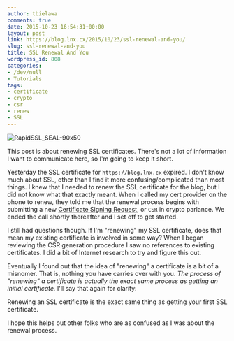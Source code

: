 ```yaml
---
author: tbielawa
comments: true
date: 2015-10-23 16:54:31+00:00
layout: post
link: https://blog.lnx.cx/2015/10/23/ssl-renewal-and-you/
slug: ssl-renewal-and-you
title: SSL Renewal And You
wordpress_id: 808
categories:
- /dev/null
- Tutorials
tags:
- certificate
- crypto
- csr
- renew
- SSL
---
```


![RapidSSL_SEAL-90x50](https://blog.lnx.cx/wp-content/uploads/2015/10/RapidSSL_SEAL-90x50.gif)

This post is about renewing SSL certificates. There's not a lot of information I want to communicate here, so I'm going to keep it short.

Yesterday the SSL certificate for `https://blog.lnx.cx` expired. I don't know much about SSL, other than I find it more confusing/complicated than most things. I knew that I needed to renew the SSL certificate for the blog, but I did not know what that exactly meant. When I called my cert provider on the phone to renew, they told me that the renewal process begins with submitting a new [Certificate Signing Request](https://en.wikipedia.org/wiki/Certificate_signing_request), or `CSR` in crypto parlance. We ended the call shortly thereafter and I set off to get started.

I still had questions though. If I'm "renewing" my SSL certificate, does that mean my existing certificate is involved in some way? When I began reviewing the CSR generation procedure I saw no references to existing certificates. I did a bit of Internet research to try and figure this out.

Eventually I found out that the idea of "renewing" a certificate is a bit of a misnomer. That is, nothing you have carries over with you. _The process of "renewing" a certificate is actually the exact same process as getting an initial certificate._ I'll say that again for clarity:


Renewing an SSL certificate is the exact same thing as getting your first SSL certificate.


I hope this helps out other folks who are as confused as I was about the renewal process.
